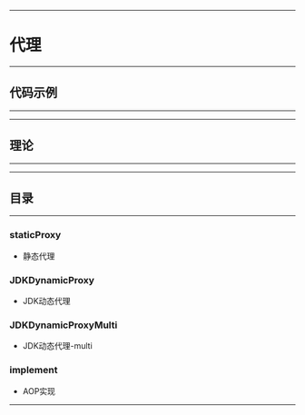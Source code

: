 ------
# 代理

------
## 代码示例

------

------
## 理论

------

------
## 目录

------
### staticProxy
- 静态代理
### JDKDynamicProxy
- JDK动态代理
### JDKDynamicProxyMulti
- JDK动态代理-multi
### implement
- AOP实现

------
